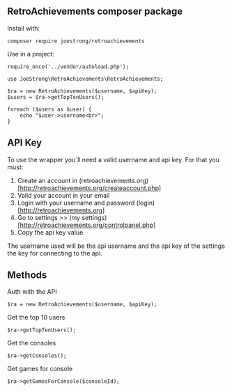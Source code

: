 ## RetroAchievements composer package

Install with:

`composer require joestrong/retroachievements`

Use in a project:

```
require_once('../vendor/autoload.php');

use JoeStrong\RetroAchievements\RetroAchievements;

$ra = new RetroAchievements($username, $apiKey);
$users = $ra->getTopTenUsers();

foreach ($users as $user) {
    echo "$user->username<br>";
}
```
## API Key

To use the wrapper you´ll need a valid username and api key. For that you must:

1. Create an account in (retroachievements.org)[http://retroachievements.org/createaccount.php]
2. Valid your account in your email
3. Login with your username and password (login)[http://retroachievements.org]
4. Go to settings >> (my settings)[http://retroachievements.org/controlpanel.php] 
5. Copy the api key value

The username used will be the api username and the api key of the settings the key for connecting to the api.


## Methods

Auth with the API

`$ra = new RetroAchievements($username, $apiKey);`

Get the top 10 users

`$ra->getTopTenUsers();`

Get the consoles

`$ra->getConsoles();`

Get games for console

`$ra->getGamesForConsole($consoleId);`
